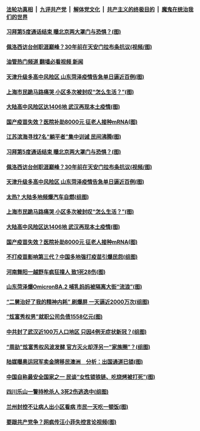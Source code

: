 ####  [法轮功真相](../../../../basic/blob/master/README.md?t=07300232) &nbsp;|&nbsp; [九评共产党](../../../../9ping.md/blob/master/README.md?t=07300232) &nbsp;|&nbsp; [解体党文化](../../../../jtdwh.md/blob/master/README.md?t=07300232)  &nbsp;|&nbsp; [共产主义的终极目的](../../../../gczydzjmd.md/blob/master/README.md?t=07300232) &nbsp;|&nbsp; [魔鬼在统治我们的世界](../../../../mgztzwmdsj.md/blob/master/README.md?t=07300232) 

#### [习拜第5度通话结束 曝北京两大罩门与恐惧？(图)](../pages/p1/1013030.md?t=07300232) 

#### [佩洛西访台创职涯巅峰？30年前在天安门拉布条抗议(视频/图)](../pages/p1/1013017.md?t=07300232) 

#### [油管热门频道 翻墙必看视频 新闻](http://45.76.130.85:81/youtube.html?07300232)

#### [天津升级多高中风险区 山东菏泽疫情告急单日逼近百例(图)](../pages/p1/1013007.md?t=07300232) 

#### [上海市民跪马路痛哭 小区多次被封叹“怎么生活？”(图)](../pages/p1/1012986.md?t=07300232) 

#### [大陆高中风险区达1406地 武汉再现本土疫情(图)](../pages/p1/1012913.md?t=07300232) 

#### [国产疫苗失效？医院补助8000元 征老人接种mRNA(图)](../pages/p1/1012914.md?t=07300232) 

#### [江苏滨海寻找7名“躺平者”集中训诫 民间沸腾(图)](../pages/p1/1013031.md?t=07300232) 

#### [习拜第5度通话结束 曝北京两大罩门与恐惧？(图)](../pages/p1/1013030.md?t=07300232) 

#### [佩洛西访台创职涯巅峰？30年前在天安门拉布条抗议(视频/图)](../pages/p1/1013017.md?t=07300232) 

#### [天津升级多高中风险区 山东菏泽疫情告急单日逼近百例(图)](../pages/p1/1013007.md?t=07300232) 

#### [太热? 大陆多地频爆汽车自燃(组图)](../pages/p1/1012992.md?t=07300232) 

#### [上海市民跪马路痛哭 小区多次被封叹“怎么生活？”(图)](../pages/p1/1012986.md?t=07300232) 

#### [大陆高中风险区达1406地 武汉再现本土疫情(图)](../pages/p1/1012913.md?t=07300232) 

#### [国产疫苗失效？医院补助8000元 征老人接种mRNA(图)](../pages/p1/1012914.md?t=07300232) 

#### [不打疫苗影响第三代？中国多地强打疫苗引爆民怨(组图)](../pages/p1/1012904.md?t=07300232) 

#### [河南舞阳一越野车疯狂撞人 致1死28伤(图)](../pages/p1/1012887.md?t=07300232) 

#### [山东菏泽爆OmicronBA.2 哺乳妈妈被隔离大街“流浪”(图)](../pages/p1/1012881.md?t=07300232) 

#### [“二舅治好了我的精神内耗” 刷爆屏 一天逼近2000万次(组图)](../pages/p1/1012855.md?t=07300232) 

#### [“炫富秀权男”就职公司负债1558亿元(图)](../pages/p1/1012844.md?t=07300232) 

#### [中共封了武汉近100万人口地区 只因4例无症状新冠？(组图)](../pages/p1/1012846.md?t=07300232) 

#### [“周劼”炫富秀权风波发酵 官方灭火却浮另一“家族圈”？(组图)](../pages/p1/1012842.md?t=07300232) 

#### [陆媒曝奥运冠军卖金牌移民澳洲　分析：出国通道已锁(图)](../pages/p1/1012822.md?t=07300232) 

#### [中国自称最安全国家之一 民谈“女性锁铁链、吃烧烤被打死”(图)](../pages/p1/1012818.md?t=07300232) 

#### [四川乐山一警持枪杀人 3死2伤逃逸中(组图)](../pages/p1/1012807.md?t=07300232) 

#### [兰州封控不让病人出小区看病 市民一天吃一顿饭(图)](../pages/p1/1012728.md?t=07300232) 

#### [要跟共产党争？网疯传汪小菲失控言论视频(图)](../pages/p1/1012725.md?t=07300232) 

<img src='http://gfw-breaker.win/goodnews/indexes/p1.md' width='0px' height='0px'/>
